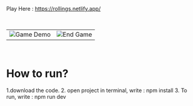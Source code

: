 Play Here : https://rollings.netlify.app/

<br>
<table>
  <tr>
    <td><img src='https://github.com/Harshbailurkar/Tenzies-scrimba-game/assets/113308692/29708937-7618-4751-8f6d-baedbcec666d' alt="Game Demo"></td>
    <td><img src='https://github.com/Harshbailurkar/Tenzies-scrimba-game/assets/113308692/1930941c-c780-46f3-abe5-26595d714e5f' alt="End Game"> </td>
  </tr>
</table>

<br>







# How to run?
1.download the code.
2. open project in terminal, write : npm install
3. To run, write : npm run dev
